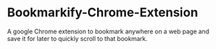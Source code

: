 # Bookmarkify-Chrome-Extension
A google Chrome extension to bookmark anywhere on a web page and save it for later to quickly scroll to that bookmark.
